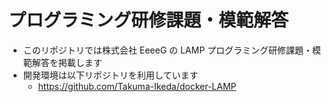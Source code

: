 # プログラミング研修課題・模範解答

- このリポジトリでは株式会社 EeeeG の LAMP プログラミング研修課題・模範解答を掲載します
- 開発環境は以下リポジトリを利用しています
    - https://github.com/Takuma-Ikeda/docker-LAMP
